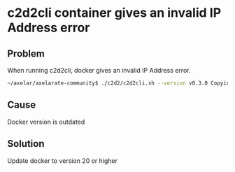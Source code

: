 # c2d2cli container gives an invalid IP Address error

## Problem 
When running c2d2cli, docker gives an invalid IP Address error.
```bash
~/axelar/axelarate-community$ ./c2d2/c2d2cli.sh --version v0.3.0 Copying config.toml to /home/mirrormirage0/.c2d2cli docker: Error response from daemon: invalid IP address in add-host: "host-gateway". See 'docker run --help'
```

## Cause
Docker version is outdated

## Solution
Update docker to version 20 or higher
